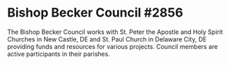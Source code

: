 Bishop Becker Council #2856
================

The Bishop Becker Council works with St. Peter the Apostle and Holy Spirit Churches in New Castle, DE and St. Paul Church in Delaware City, DE providing funds and resources for various projects.  Council members are active participants in their parishes.
